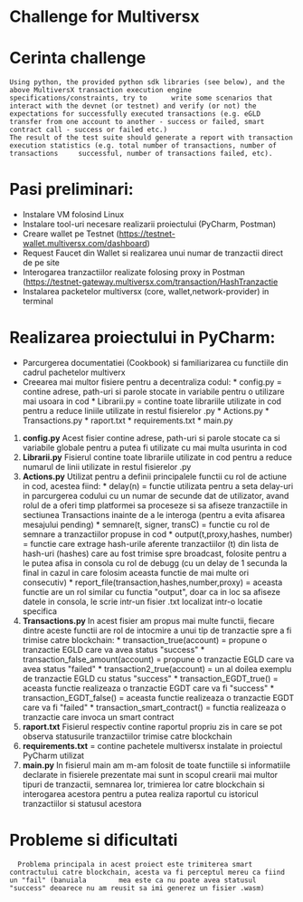# Challenge for Multiversx

# Cerinta challenge
    Using python, the provided python sdk libraries (see below), and the above MultiversX transaction execution engine specifications/constraints, try to      write some scenarios that interact with the devnet (or testnet) and verify (or not) the expectations for successfully executed transactions (e.g. eGLD       transfer from one account to another - success or failed, smart contract call - success or failed etc.)
    The result of the test suite should generate a report with transaction execution statistics (e.g. total number of transactions, number of transactions     successful, number of transactions failed, etc). 

# Pasi preliminari:
  - Instalare VM folosind Linux
  - Instalare tool-uri necesare realizarii proiectului (PyCharm, Postman)
  - Creare wallet pe Testnet (https://testnet-wallet.multiversx.com/dashboard)
  - Request Faucet din Wallet si realizarea unui numar de tranzactii direct de pe site
  - Interogarea tranzactiilor realizate folosing proxy in Postman (https://testnet-gateway.multiversx.com/transaction/HashTranzactie
  - Instalarea packetelor multiversx (core, wallet,network-provider) in terminal
# Realizarea proiectului in PyCharm:
  - Parcurgerea documentatiei (Cookbook) si familiarizarea cu functiile din cadrul pachetelor multiverx
  - Creearea mai multor fisiere pentru a decentraliza codul:
         * config.py = contine adrese, path-uri si parole stocate in variabile pentru o utilizare mai usoara in cod
         * Librarii.py = contine toate librariile utilizate in cod pentru a reduce liniile utilizate in restul fisierelor .py
         * Actions.py
         * Transactions.py
         * raport.txt
         * requirements.txt
         * main.py

  1) **config.py**
          Acest fisier contine adrese, path-uri si parole stocate ca si variabile globale pentru a putea fi utilizate cu mai multa usurinta in cod
  2) **Librarii.py**
          Fisierul contine toate librariile utilizate in cod pentru a reduce numarul de linii utilizate in restul fisierelor .py
  3) **Actions.py**
          Utilizat pentru a definii principalele functii cu rol de actiune in cod, acestea fiind:
              * delay(n) = functie utilizata pentru a seta delay-uri in parcurgerea codului cu un numar de secunde dat de utilizator, avand rolul de a oferi                            timp platformei sa proceseze si sa afiseze tranzactiile in sectiunea Transactions inainte de a le interoga (pentru a evita                                   afisarea mesajului pending)
              * semnare(t, signer, transC) = functie cu rol de semnare a tranzactiilor propuse in cod
              * output(t,proxy,hashes, number) = functie care extrage hash-urile aferente tranzactiilor (t) din lista de hash-uri (hashes) care au fost                                                       trimise spre broadcast, folosite pentru a le putea afisa in consola cu rol de debugg (cu un delay de 1                                                       secunda la final in cazul in care folosim aceasta functie de mai multe ori consecutiv)
              * report_file(transaction,hashes,number,proxy) = aceasta functie are un rol similar cu functia "output", doar ca in loc sa afiseze datele in                                                                  consola, le scrie intr-un fisier .txt localizat intr-o locatie specifica
  4) **Transactions.py**
          In acest fisier am propus mai multe functii, fiecare dintre aceste functii are rol de intocmire a unui tip de tranzactie spre a fi trimise catre        blockchain:
              * transaction_true(account) = propune o tranzactie EGLD care va avea status "success"
              * transaction_false_amount(account) = propune o tranzactie EGLD care va avea status "failed"
              * transaction2_true(account) = un al doilea exemplu de tranzactie EGLD cu status "success"
              * transaction_EGDT_true() = aceasta functie realizeaza o tranzactie EGDT care va fi "success"
              * transaction_EGDT_false() = aceasta functie realizeaza o tranzactie EGDT care va fi "failed"
              * transaction_smart_contract() = functia realizeaza o tranzactie care invoca un smart contract
  5) **raport.txt**
         Fisierul respectiv contine raportul propriu zis in care se pot observa statusurile tranzactiilor trimise catre blockchain
  6) **requirements.txt** = contine pachetele multiversx instalate in proiectul PyCharm utilizat
  7) **main.py**
         In fisierul main am m-am folosit de toate functiile si informatiile declarate in fisierele prezentate mai sunt in scopul crearii mai multor tipuri       de tranzactii, semnarea lor, trimierea lor catre blockchain si interogarea acestora pentru a putea realiza raportul cu istoricul tranzactiilor si            statusul acestora

  # Probleme si dificultati
      Problema principala in acest proiect este trimiterea smart contractului catre blockchain, acesta va fi perceptul mereu ca fiind un "fail" (banuiala        mea este ca nu poate avea statusul "success" deoarece nu am reusit sa imi generez un fisier .wasm)

